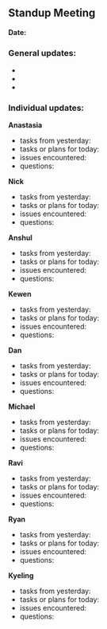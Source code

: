 ## Standup Meeting
**Date:**

### General updates:
- 
- 
- 

### Individual updates:

**Anastasia**
- tasks from yesterday:
- tasks or plans for today:
- issues encountered:
- questions:

**Nick**
- tasks from yesterday:
- tasks or plans for today:
- issues encountered:
- questions:

**Anshul**
- tasks from yesterday:
- tasks or plans for today:
- issues encountered:
- questions:

**Kewen**
- tasks from yesterday:
- tasks or plans for today:
- issues encountered:
- questions:

**Dan**
- tasks from yesterday:
- tasks or plans for today:
- issues encountered:
- questions:

**Michael**
- tasks from yesterday:
- tasks or plans for today:
- issues encountered:
- questions:

**Ravi**
- tasks from yesterday:
- tasks or plans for today:
- issues encountered:
- questions:

**Ryan**
- tasks from yesterday:
- tasks or plans for today:
- issues encountered:
- questions:

**Kyeling**
- tasks from yesterday:
- tasks or plans for today:
- issues encountered:
- questions:
